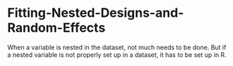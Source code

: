 # Fitting-Nested-Designs-and-Random-Effects
When a variable is nested in the dataset, not much needs to be done. But if a nested variable is not properly set up in a dataset, it has to be set up in R.
